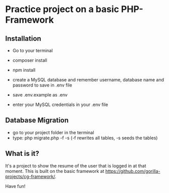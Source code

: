 # Practice project on a basic PHP-Framework

## Installation
- Go to your terminal
- composer install
- npm install

- create a MySQL database and remember username, database name and password to save in .env file
- save .env.example as .env
- enter your MySQL credentials in your .env file

## Database Migration
- go to your project folder in the terminal
- type: php migrate.php -f -s (-f rewrites all tables, -s seeds the tables)

## What is it?
It's a project to show the resume of the user that is logged in at that moment. 
This is built on the basic framework at https://github.com/gorilla-projects/cg-framework/.


Have fun!
